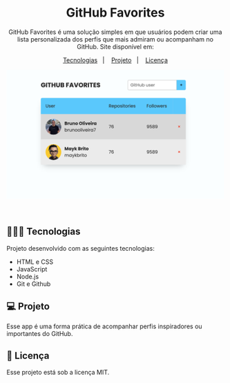 <h1 align="center"> GitHub Favorites </h1>

<p align="center">
GitHub Favorites é uma solução simples em que usuários podem criar uma lista personalizada dos perfis que mais admiram ou acompanham no GitHub. Site disponível em: 
</p>

<p align="center">
  <a href="#-tecnologias">Tecnologias</a>&nbsp;&nbsp;&nbsp;|&nbsp;&nbsp;&nbsp;
  <a href="#-projeto">Projeto</a>&nbsp;&nbsp;&nbsp;|&nbsp;&nbsp;&nbsp;
  <a href="#memo-licença">Licença</a>
</p>

<p align="center">
  <img alt="License" src="https://github.com/brunooliveira7/GitHub-favorites/blob/main/assets/Layout%20-%20GitHub%20favorites.png">
</p>

<br>

## 🧑🏻‍💻 Tecnologias

Projeto desenvolvido com as seguintes tecnologias:

- HTML e CSS
- JavaScript
- Node.js
- Git e Github

## 💻 Projeto

Esse app é uma forma prática de acompanhar perfis inspiradores ou importantes do GitHub.

## :memo: Licença

Esse projeto está sob a licença MIT.
